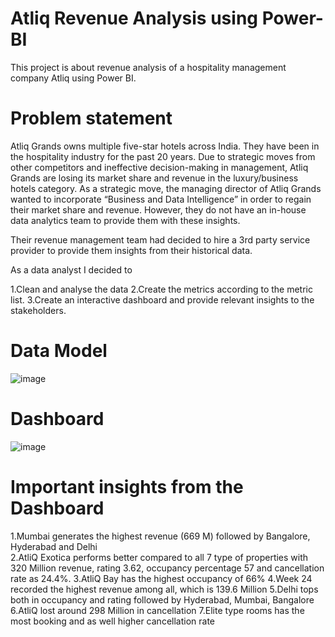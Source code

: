 # Atliq Revenue Analysis using Power-BI
This project is about revenue analysis of a hospitality management company Atliq using Power BI.

# Problem statement

Atliq Grands owns multiple five-star hotels across India. They have been in the hospitality industry for the past 20 years. Due to strategic moves from other competitors and ineffective decision-making in management, Atliq Grands are losing its market share and revenue in the luxury/business hotels category. As a strategic move, the managing director of Atliq Grands wanted to incorporate “Business and Data Intelligence” in order to regain their market share and revenue. However, they do not have an in-house data analytics team to provide them with these insights.

Their revenue management team had decided to hire a 3rd party service provider to provide them insights from their historical data.

As a data analyst I decided to
 
1.Clean and analyse the data
2.Create the metrics according to the metric list.
3.Create an interactive dashboard and provide relevant insights to the stakeholders.

# Data Model
![image](https://github.com/user-attachments/assets/ff560c0b-ef03-47e9-b4f3-58c9936af6dc)

# Dashboard
![image](https://github.com/user-attachments/assets/781a655c-7240-4863-aede-f92177232a01)

# Important insights from the Dashboard

1.Mumbai generates the highest revenue (669 M) followed by Bangalore, Hyderabad and Delhi\
2.AtliQ Exotica performs better compared to all 7 type of properties with 320 Million revenue, rating 3.62, occupancy percentage 57 and cancellation rate as 24.4%.
3.AtliQ Bay has the highest occupancy of 66%
4.Week 24 recorded the highest revenue among all, which is 139.6 Million
5.Delhi tops both in occupancy and rating followed by Hyderabad, Mumbai, Bangalore
6.AtliQ lost around 298 Million in cancellation
7.Elite type rooms has the most booking and as well higher cancellation rate

